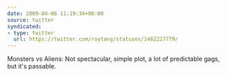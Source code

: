 ```yaml
---
date: 2009-04-06 11:19:34+00:00
source: twitter
syndicated:
- type: twitter
  url: https://twitter.com/roytang/statuses/1462227779/
---
```


Monsters vs Aliens: Not spectacular, simple plot, a lot of predictable gags, but it's passable.